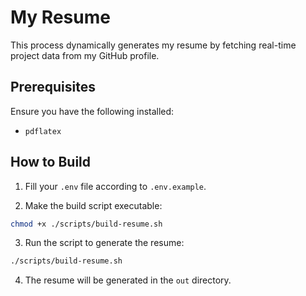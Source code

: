# My Resume

This process dynamically generates my resume by fetching real-time project data from my GitHub profile.

## Prerequisites

Ensure you have the following installed:

- `pdflatex`

## How to Build

1. Fill your `.env` file according to `.env.example`.

2. Make the build script executable:

  ```bash
  chmod +x ./scripts/build-resume.sh
  ```

3. Run the script to generate the resume:

  ```bash
  ./scripts/build-resume.sh
  ```

4. The resume will be generated in the `out` directory.
